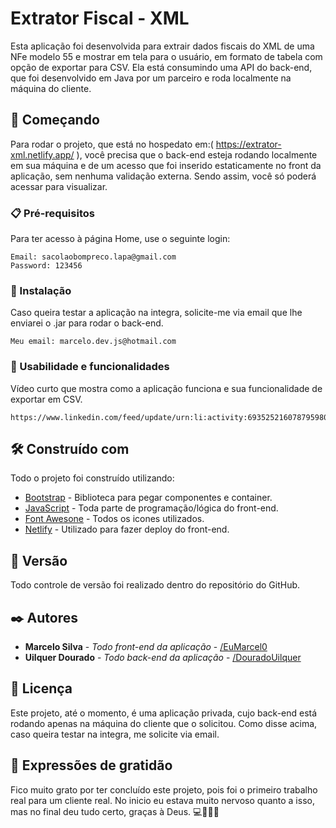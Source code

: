 # Extrator Fiscal - XML


Esta aplicação foi desenvolvida para extrair dados fiscais do XML de uma NFe modelo 55 e mostrar em tela para o usuário, em formato de tabela com opção de exportar para CSV. Ela está consumindo uma API do back-end, que foi desenvolvido em Java por um parceiro e roda localmente na máquina do cliente.

## 🚀 Começando

Para rodar o projeto, que está no hospedato em:( https://extrator-xml.netlify.app/ ), você precisa que o back-end esteja rodando localmente em sua máquina e de um acesso que foi inserido estaticamente no front da aplicação, sem nenhuma validação externa. Sendo assim, você só poderá acessar para visualizar.

### 📋 Pré-requisitos

Para ter acesso à página Home, use o seguinte login: 

```
Email: sacolaobompreco.lapa@gmail.com
Password: 123456
```

### 🔧 Instalação

Caso queira testar a aplicação na integra, solicite-me via email que lhe enviarei o .jar para rodar o back-end.

```
Meu email: marcelo.dev.js@hotmail.com
```

### 🎥 Usabilidade e funcionalidades

Vídeo curto que mostra como a aplicação funciona e sua funcionalidade de exportar em CSV.
```
https://www.linkedin.com/feed/update/urn:li:activity:6935252160787959809/
```


## 🛠️ Construído com

Todo o projeto foi construído utilizando:

* [Bootstrap](https://getbootstrap.com/docs/5.2/getting-started/introduction/) - Biblioteca para pegar componentes e container.
* [JavaScript](https://developer.mozilla.org/pt-BR/docs/Web/JavaScript) - Toda parte de programação/lógica do front-end.
* [Font Awesone](https://fontawesome.com/docs) - Todos os icones utilizados.
* [Netlify](https://www.netlify.com/) - Utilizado para fazer deploy do front-end.


## 📌 Versão

Todo controle de versão foi realizado dentro do repositório do GitHub.

## ✒️ Autores

* **Marcelo Silva** - *Todo front-end da aplicação* - [/EuMarcel0](https://github.com/EuMarcel0)
* **Uilquer Dourado** - *Todo back-end da aplicação* - [/DouradoUilquer](https://github.com/DouradoUilquer)

## 📄 Licença

Este projeto, até o momento, é uma aplicação privada, cujo back-end está rodando apenas na máquina do cliente que o solicitou. Como disse acima, caso queira testar na integra, me solicite via email.

## 🎁 Expressões de gratidão

Fico muito grato por ter concluído este projeto, pois foi o primeiro trabalho real para um cliente real.
No inicio eu estava muito nervoso quanto a isso, mas no final deu tudo certo, graças à Deus.
💻🚀😊😊
